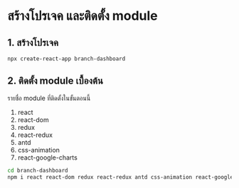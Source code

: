 
# สร้างโปรเจค และติดตั้ง module

## 1. สร้างโปรเจค

```bash
npx create-react-app branch-dashboard
```

## 2. ติดตั้ง module เบื้องต้น

รายชื่อ module ที่ติดตั้งในขั้นตอนนี้
1. react
2. react-dom
3. redux
4. react-redux
5. antd
6. css-animation
7. react-google-charts

```bash
cd branch-dashboard
npm i react react-dom redux react-redux antd css-animation react-google-charts
```